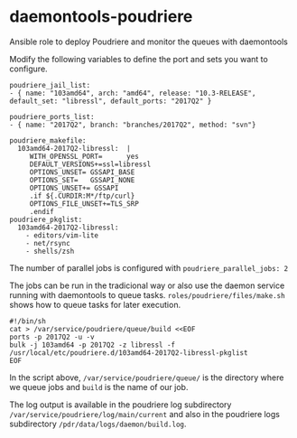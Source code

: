 # daemontools-poudriere
Ansible role to deploy Poudriere and monitor the queues with daemontools

Modify the following variables to define the port and sets you want to configure.

```
poudriere_jail_list:
- { name: "103amd64", arch: "amd64", release: "10.3-RELEASE", default_set: "libressl", default_ports: "2017Q2" }

poudriere_ports_list:
- { name: "2017Q2", branch: "branches/2017Q2", method: "svn"}

poudriere_makefile:
  103amd64-2017Q2-libressl:  |
     WITH_OPENSSL_PORT=      yes
     DEFAULT_VERSIONS+=ssl=libressl
     OPTIONS_UNSET= GSSAPI_BASE
     OPTIONS_SET=   GSSAPI_NONE
     OPTIONS_UNSET+= GSSAPI
     .if ${.CURDIR:M*/ftp/curl}
     OPTIONS_FILE_UNSET+=TLS_SRP
     .endif
poudriere_pkglist:
  103amd64-2017Q2-libressl:
    - editors/vim-lite
    - net/rsync
    - shells/zsh

```

The number of parallel jobs is configured with `poudriere_parallel_jobs: 2`

The jobs can be run in the tradicional way or also use the daemon service running with daemontools to queue tasks.  `roles/poudriere/files/make.sh` shows how to queue tasks for later execution.

```
#!/bin/sh
cat > /var/service/poudriere/queue/build <<EOF
ports -p 2017Q2 -u -v
bulk -j 103amd64 -p 2017Q2 -z libressl -f /usr/local/etc/poudriere.d/103amd64-2017Q2-libressl-pkglist
EOF
```
In the script above, `/var/service/poudriere/queue/` is the directory where we queue jobs and `build` is the name of our job.

The log output is available in the poudriere log subdirectory `/var/service/poudriere/log/main/current` and also in the poudriere  logs subdirectory `/pdr/data/logs/daemon/build.log`.
